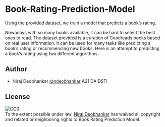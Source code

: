 # Book-Rating-Prediction-Model
Using the provided dataset, we train a model that predicts a book’s rating.

Nowadays with so many books available, it can be hard to select the best ones to read. The dataset provided is a curation of Goodreads books based on real user information. It can be used for many tasks like predicting a book’s rating or recommending new books. Here is an attempt to predicting a book’s rating using two different algorithms.

## Author

- Niraj Deobhankar [@ndeobhankar](https://github.com/ndeobhankar) A21 DA DSTI

## License

<p xmlns:dct="http://purl.org/dc/terms/">
  <a rel="license"
     href="http://creativecommons.org/publicdomain/zero/1.0/">
    <img src="http://i.creativecommons.org/p/zero/1.0/88x31.png" style="border-style: none;" alt="CC0" />
  </a>
  <br />
  To the extent possible under law,
  <a rel="dct:publisher"
     href="https://github.com/ndeobhankar/Book-Rating-Prediction-Model">
    <span property="dct:title">Niraj Deobhankar</span></a>
  has waived all copyright and related or neighboring rights to
  <span property="dct:title">Book Rating Prediction Model</span>.
</p>
